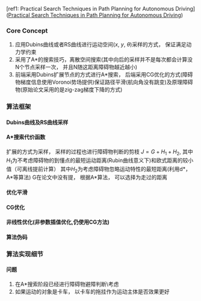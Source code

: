 [ref1: Practical Search Techniques in Path Planning for Autonomous Driving]([Practical Search Techniques in Path Planning for Autonomous Driving](https://ai.stanford.edu/%7Eddolgov/papers/dolgov_gpp_stair08.pdf))
### Core Concept
1. 应用Dubins曲线或者RS曲线进行运动空间($x$, $y$, $\theta$)采样的方式， 保证满足动力学约束
2. 采用了A\*的搜索技巧，离散空间搜索(其中向后的采样并不是每次都会计算没N个节点采样一次， 并且N随这距离障碍物越近越小)
3. 前端采用Dubins扩展节点的方式进行A\*搜索， 后端采用CG优化的方式(障碍物梯度信息使用Voronoi势场提供)保证路径平滑(航向角没有跳变)及原理障碍物(原始论文采用的是zig-zag梯度下降的方式)
### 算法框架
#### Dubins曲线及RS曲线采样

#### A\*搜索代价函数
扩展的方式为采样， 采样的过程也进行障碍物判断的剪枝
$J=G+H_1+H_2$, 
其中$H_1$为不考虑障碍物的到懂点的最短运动距离(Rubin曲线意义下)和欧式距离的较小值（可离线提前计算）
其中$H_2$为考虑障碍物忽略运动特性的最短距离(利用d*， A\*等算法)
G在论文中没有提， 根据A\*算法， 可以选择为走过的距离


#### 优化平滑
#### CG优化

#### 非线性优化(非参数插值优化,仍使用CG方法)



#### 算法伪码

### 算法实现细节

#### 问题
1. 在A\*搜索阶段已经进行障碍物避障判断\考虑
2. 如果运动的对象是卡车， 以卡车的拖挂作为运动主体是否效果更好